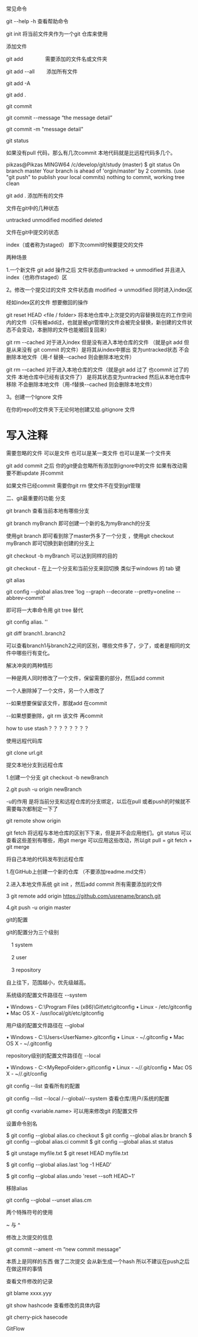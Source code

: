 常见命令

git <command> --help -h 查看帮助命令

git init 将当前文件夹作为一个git 仓库来使用

添加文件

git add  　　　　需要添加的文件名或文件夹

git add --all　　  添加所有文件

git add -A

git add .

git commit

git commit --message “the message detail” 

git commit -m "message detail"

git status

如果没有pull 代码，那么有几次commit 本地代码就是比远程代码多几个。

pikzas@Pikzas MINGW64 /c/develop/git/study (master)
$ git status
On branch master
Your branch is ahead of 'orgin/master' by 2 commits.
(use "git push" to publish your local commits)
nothing to commit, working tree clean

git add . 添加所有的文件

文件在git中的几种状态

untracked  unmodified modified deleted

文件在git中提交的状态

index（或者称为staged） 即下次commit时候要提交的文件

两种场景

1.一个新文件 git add 操作之后 文件状态由untracked → unmodified 并且进入index（也称作staged）区

2。修改一个提交过的文件 文件状态由 modified → unmodified 同时进入index区

经如index区的文件 想要撤回的操作

git reset HEAD <file / folder> 将本地仓库中上次提交的内容替换现在的工作空间内的文件（只有被add过，也就是被git管理的文件会被完全替换，新创建的文件状态不会变动，本删除的文件也能被回复回来）

git rm --cached <file> 对于进入index 但是没有进入本地仓库的文件 （就是git add 但是从来没有 git commit 的文件）是将其从index中挪出 变为untracked状态 不会删除本地文件（用-f 替换--cached 则会删除本地文件）

git rm --cached <file> 对于进入本地仓库的文件（就是git add 过了 也commit 过了的文件 本地仓库中已经有该文件了） 是将其状态变为untracked 然后从本地仓库中移除 不会删除本地文件（用-f替换--cached 则会删除本地文件）

3。创建一个Ignore 文件

在你的repo的文件夹下无论何地创建又给.gitignore 文件

# 写入注释

需要忽略的文件 可以是文件 也可以是某一类文件 也可以是某一个文件夹  

git add commit 之后 你的git便会忽略所有添加到ignore中的文件 如果有改动需要不断update 并commit 

如果文件已经commit 需要你git rm 使文件不在受到git管理

 

二、git最重要的功能 分支

git branch 查看当前本地有哪些分支

git branch myBranch 即可创建一个新的名为myBranch的分支 

使用git branch 即可看到除了master外多了一个分支 ，使用git checkout myBranch 即可切换到新创建的分支上

git checkout -b myBranch 可以达到同样的目的 

git checkout - 在上一个分支和当前分支来回切换 类似于windows 的 tab 键

git alias

git config --global alias.tree 'log --graph --decorate --pretty=oneline --abbrev-commit'

即可将一大串命令用 git tree 替代

git config <level> alias.<alias name> '<your sequence of git commands>'

git diff branch1..branch2

可以查看branch1与branch2之间的区别，哪些文件多了，少了，或者是相同的文件中哪些行有变化。

解决冲突的两种情形

一种是两人同时修改了一个文件，保留需要的部分，然后add commit

一个人删除掉了一个文件，另一个人修改了

--如果想要保留该文件，那就add 在commit

--如果想要删除，git rm 该文件 再commit

how to use stash？？？？？？？？

使用远程代码库

git clone url.git

提交本地分支到远程仓库

1.创建一个分支 git checkout -b newBranch

2.git push -u origin newBranch

-u的作用 是将当前分支和远程仓库的分支绑定，以后在pull 或者push的时候就不需要每次都制定一下了

git remote show origin

git fetch 将远程与本地仓库的区别下下来，但是并不会应用他们。git status 可以查看这些差别有哪些，用git merge 可以应用这些改动，所以git pull = git fetch + git merge

将自己本地的代码发布到远程仓库

1.在GitHub上创建一个新的仓库 （不要添加readme.md文件）

2.进入本地文件系统 git init ，然后add commit 所有需要添加的文件

3 git remote add origin https://github.com/usrename/branch.git

4.git push -u origin master

 

git的配置

git的配置分为三个级别 

　1 system

　2 user

　3 repository

自上往下，范围越小，优先级越高。

系统级的配置文件路径在 --system

• Windows - C:\Program Files (x86)\Git\etc\gitconfig
• Linux - /etc/gitconfig
• Mac OS X - /usr/local/git/etc/gitconfig

用户级的配置文件路径在 --global

• Windows - C:\Users\<UserName>\.gitconfig
• Linux - ~/.gitconfig
• Mac OS X - ~/.gitconfig

repository级别的配置文件路径在 --local

• Windows - C:\<MyRepoFolder>\.git\config
• Linux - ~/<MyRepoFolder>/.git/config
• Mac OS X - ~/<MyRepoFolder>/.git/config

git config --list 查看所有的配置

git config --list --local /--global/--system 查看仓库/用户/系统的配置

git config <variable.name> <value> 可以用来修改git 的配置文件

设置命令别名 

$ git config --global alias.co checkout
$ git config --global alias.br branch
$ git config --global alias.ci commit
$ git config --global alias.st status

 

$ git unstage myfile.txt
$ git reset HEAD myfile.txt

$ git config --global alias.last 'log -1 HEAD'

$ git config --global alias.undo 'reset --soft HEAD~1'

移除alias

git config --global --unset alias.cm

两个特殊符号的使用

~ 与 ^



修改上次提交的信息 

git commit --ament -m “new commit message”

本质上是同样的东西 做了二次提交 会从新生成一个hash 所以不建议在push之后在做这样的事情

查看文件修改的记录

git blame xxxx.yyy

git show hashcode 查看修改的具体内容

git cherry-pick hasecode

GitFlow